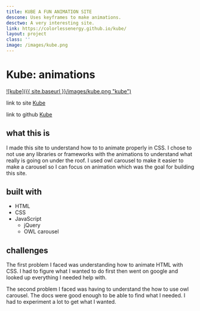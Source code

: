 ```yaml
---
title: KUBE A FUN ANIMATION SITE
descone: Uses keyframes to make animations.
desctwo: A very interesting site.
link: https://colorlessenergy.github.io/kube/
layout: project
class: ''
image: /images/kube.png
---
```


# Kube: animations

<a href="https://colorlessenergy.github.io/kube/">
    ![kube]({{ site.baseurl }}/images/kube.png "kube")
</a>

link to site [Kube](https://colorlessenergy.github.io/kube/)

link to github [Kube](https://github.com/colorlessenergy/kube)

## what this is
<!-- this is a site to showcase a product. This site was made to understand how
to animate with CSS. -->

I made this site to understand how to to animate properly in CSS. I chose to not use any libraries or frameworks with the animations to understand what really is going on under the roof. I used owl carousel to make it easier to make a carousel so I can focus on animation which was the goal for building this site.

## built with

* HTML
* CSS
* JavaScript
  * jQuery
  * OWL carousel

## challenges

The first problem I faced was understanding how to animate HTML with CSS. I had to figure what I wanted to do first then went on google and looked up everything I needed help with.

The second problem I faced was having to understand the how to use owl carousel. The docs were good enough to be able to find what I needed. I had to experiment a lot to get what I wanted.